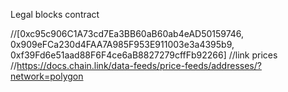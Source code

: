 Legal blocks contract


//[0xc95c906C1A73cd7Ea3BB60aB60ab4eAD50159746, 0x909eFCa230d4FAA7A985F953E911003e3a4395b9, 0xf39Fd6e51aad88F6F4ce6aB8827279cffFb92266]
//link prices
//https://docs.chain.link/data-feeds/price-feeds/addresses/?network=polygon
